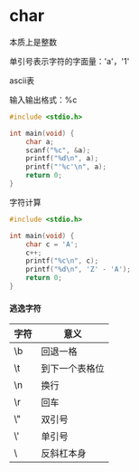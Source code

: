 # char

本质上是整数

单引号表示字符的字面量：'a'，'1'

ascii表

输入输出格式：%c

```c
#include <stdio.h>

int main(void) {
    char a;
    scanf("%c", &a);
    printf("%d\n", a);
    printf("'%c'\n", a);
    return 0;
}
```

字符计算

```c
#include <stdio.h>

int main(void) {
    char c = 'A';
    c++;
    printf("%c\n", c);
    printf("%d\n", 'Z' - 'A');
    return 0;
}
```

#### 逃逸字符

| 字符 | 意义           |
| ---- | -------------- |
| \b   | 回退一格       |
| \t   | 到下一个表格位 |
| \n   | 换行           |
| \r   | 回车           |
| \\"  | 双引号         |
| \\'  | 单引号         |
| \\   | 反斜杠本身     |